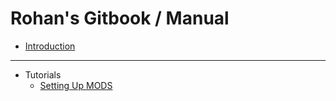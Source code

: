 # Rohan's Gitbook / Manual

* [Introduction](README.md)

---

* Tutorials
  * [Setting Up MODS](Tutorials/setupmods_linux_english.md)
